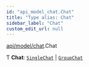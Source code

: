 ```yaml
---
id: "api_model_chat.Chat"
title: "Type alias: Chat"
sidebar_label: "Chat"
custom_edit_url: null
---
```


[api/model/chat](/api/modules/api_model_chat.md).Chat

Ƭ **Chat**: [`SingleChat`](/api/interfaces/api_model_chat.SingleChat.md) \| [`GroupChat`](/api/interfaces/api_model_chat.GroupChat.md)

